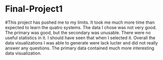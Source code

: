 # Final-Project1
#This project has pushed me to my limits.  It took me much more time than expected to learn the quatro systems.  The data I chose was not very good.  The primary was good, but the secondary was unusable. There were no useful statistics in it.  I should have seen that when I selected it.  Overall the data visualizations I was able to generate were lack lucter and did not really answer any questions.  The primary data contained much more interesting data visualization.
